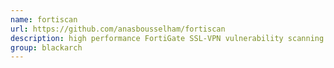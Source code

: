 ```yaml
---
name: fortiscan
url: https://github.com/anasbousselham/fortiscan
description: high performance FortiGate SSL-VPN vulnerability scanning and exploitation tool. URL : https://github.com/anasbousselham/fortiscan Groups : blackarch blackarch-scanner blackarch-exploitation
group: blackarch
---
```

